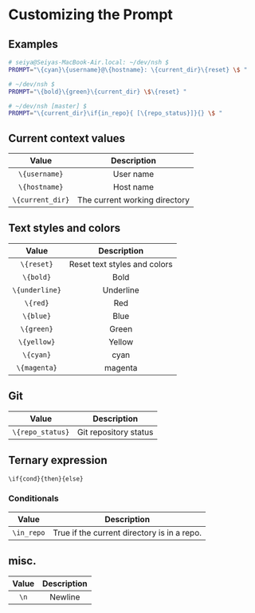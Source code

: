# Customizing the Prompt

## Examples ##
```bash
# seiya@Seiyas-MacBook-Air.local: ~/dev/nsh $ 
PROMPT="\{cyan}\{username}@\{hostname}: \{current_dir}\{reset} \$ "

# ~/dev/nsh $
PROMPT="\{bold}\{green}\{current_dir} \$\{reset} "

# ~/dev/nsh [master] $
PROMPT="\{current_dir}\if{in_repo}{ [\{repo_status}]}{} \$ "
```

## Current context values
|          **Value**            |                **Description**               |
|:-----------------------------:|:--------------------------------------------:|
| `\{username}`                 | User name                                    |
| `\{hostname}`                 | Host name                                    |
| `\{current_dir}`              | The current working directory                |


## Text styles and colors
|          **Value**            |                **Description**               |
|:-----------------------------:|:--------------------------------------------:|
| `\{reset}`                    | Reset text styles and colors                 |
| `\{bold}`                     | Bold                                         |
| `\{underline}`                | Underline                                    |
| `\{red}`                      | Red                                          |
| `\{blue}`                     | Blue                                         |
| `\{green}`                    | Green                                        |
| `\{yellow}`                   | Yellow                                       |
| `\{cyan}`                     | cyan                                         |
| `\{magenta}`                  | magenta                                      |

## Git
|          **Value**            |                **Description**               |
|:-----------------------------:|:--------------------------------------------:|
| `\{repo_status}`              | Git repository status                        |

## Ternary expression
```
\if{cond}{then}{else}
```

### Conditionals
|          **Value**            |                **Description**               |
|:-----------------------------:|:--------------------------------------------:|
| `\in_repo`                    | True if the current directory is in a repo.  |

## misc.
|          **Value**            |                **Description**               |
|:-----------------------------:|:--------------------------------------------:|
| `\n`                          | Newline                                      |
